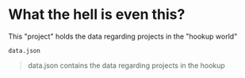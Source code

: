 # What the hell is even this?
This "project" holds the data regarding projects in the "hookup world"
```
data.json
```
> data.json contains the data regarding projects in the hookup
